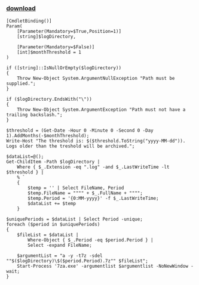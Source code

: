 ﻿---
pid:            6195
parent:         0
children:       
poster:         Malmodir
title:          
date:           2016-01-27 12:16:15
description:    
format:         posh
---

# 

### [download](6195.ps1)  



```posh
[CmdletBinding()]
Param(
	[Parameter(Mandatory=$True,Position=1)]
	[string]$logDirectory,
	
	[Parameter(Mandatory=$False)]
	[int]$monthThreshold = 1
)

if ([string]::IsNullOrEmpty($logDirectory))
{
	Throw New-Object System.ArgumentNullException "Path must be supplied.";
}

if ($logDirectory.EndsWith("\"))
{
	Throw New-Object System.ArgumentException "Path must not have a trailing backslash.";
}

$threshold = (Get-Date -Hour 0 -Minute 0 -Second 0 -Day 1).AddMonths(-$monthThreshold);
Write-Host "The threshold is: $($threshold.ToString("yyyy-MM-dd")). Logs older than the treshold will be archived.";

$dataList=@();
Get-ChildItem -Path $logDirectory | 
	Where { $_.Extension -eq ".log" -and $_.LastWriteTime -lt $threshold } | 
	% `
	{
		$temp = '' | Select FileName, Period
		$temp.FileName = """" + $_.FullName + """";
		$temp.Period = '{0:MM-yyyy}' -f $_.LastWriteTime;
		$dataList += $temp
	}

$uniquePeriods = $dataList | Select Period -unique;
foreach ($period in $uniquePeriods)
{
	$fileList = $dataList | 
		Where-Object { $_.Period -eq $period.Period } | 
		Select -expand FileName;
		
	$argumentList = "a -y -t7z -sdel ""$($logDirectory)\$($period.Period).7z"" $fileList";
	Start-Process '7za.exe' -argumentlist $argumentlist -NoNewWindow -wait;
}

```
